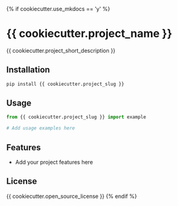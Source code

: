 {% if cookiecutter.use_mkdocs == 'y' %}
# {{ cookiecutter.project_name }}

{{ cookiecutter.project_short_description }}

## Installation

```bash
pip install {{ cookiecutter.project_slug }}
```

## Usage

```python
from {{ cookiecutter.project_slug }} import example

# Add usage examples here
```

## Features

* Add your project features here

## License

{{ cookiecutter.open_source_license }}
{% endif %}
